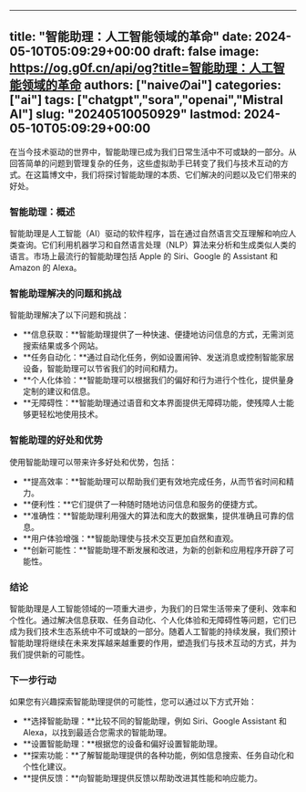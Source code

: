 
---
title: "智能助理：人工智能领域的革命"
date: 2024-05-10T05:09:29+00:00
draft: false
image: https://og.g0f.cn/api/og?title=智能助理：人工智能领域的革命
authors: ["naiveのai"]
categories: ["ai"]
tags: ["chatgpt","sora","openai","Mistral AI"]
slug: "20240510050929"
lastmod: 2024-05-10T05:09:29+00:00
---
在当今技术驱动的世界中，智能助理已成为我们日常生活中不可或缺的一部分。从回答简单的问题到管理复杂的任务，这些虚拟助手已转变了我们与技术互动的方式。在这篇博文中，我们将探讨智能助理的本质、它们解决的问题以及它们带来的好处。

### 智能助理：概述

智能助理是人工智能（AI）驱动的软件程序，旨在通过自然语言交互理解和响应人类查询。它们利用机器学习和自然语言处理（NLP）算法来分析和生成类似人类的语言。市场上最流行的智能助理包括 Apple 的 Siri、Google 的 Assistant 和 Amazon 的 Alexa。

### 智能助理解决的问题和挑战

智能助理解决了以下问题和挑战：

- **信息获取：**智能助理提供了一种快速、便捷地访问信息的方式，无需浏览搜索结果或多个网站。
- **任务自动化：**通过自动化任务，例如设置闹钟、发送消息或控制智能家居设备，智能助理可以节省我们的时间和精力。
- **个人化体验：**智能助理可以根据我们的偏好和行为进行个性化，提供量身定制的建议和信息。
- **无障碍性：**智能助理通过语音和文本界面提供无障碍功能，使残障人士能够更轻松地使用技术。

### 智能助理的好处和优势

使用智能助理可以带来许多好处和优势，包括：

- **提高效率：**智能助理可以帮助我们更有效地完成任务，从而节省时间和精力。
- **便利性：**它们提供了一种随时随地访问信息和服务的便捷方式。
- **准确性：**智能助理利用强大的算法和庞大的数据集，提供准确且可靠的信息。
- **用户体验增强：**智能助理使与技术交互更加自然和直观。
- **创新可能性：**智能助理不断发展和改进，为新的创新和应用程序开辟了可能性。

### 结论

智能助理是人工智能领域的一项重大进步，为我们的日常生活带来了便利、效率和个性化。通过解决信息获取、任务自动化、个人化体验和无障碍性等问题，它们已成为我们技术生态系统中不可或缺的一部分。随着人工智能的持续发展，我们预计智能助理将继续在未来发挥越来越重要的作用，塑造我们与技术互动的方式，并为我们提供新的可能性。

### 下一步行动

如果您有兴趣探索智能助理提供的可能性，您可以通过以下方式开始：

- **选择智能助理：**比较不同的智能助理，例如 Siri、Google Assistant 和 Alexa，以找到最适合您需求的智能助理。
- **设置智能助理：**根据您的设备和偏好设置智能助理。
- **探索功能：**了解智能助理提供的各种功能，例如信息搜索、任务自动化和个性化建议。
- **提供反馈：**向智能助理提供反馈以帮助改进其性能和响应能力。